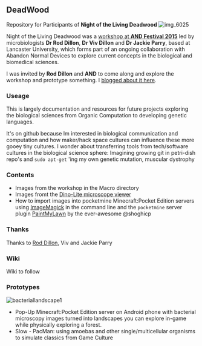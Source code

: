 
## DeadWood
Repository for Participants of **Night of the Living Deadwood**
![img_6025](https://cloud.githubusercontent.com/assets/128456/9980973/845b18ee-5fa5-11e5-93c1-f8c789761259.JPG)

Night of the Living Deadwood was a [workshop at **AND Festival 2015**](http://www.andfestival.org.uk/events/night-of-the-living-deadwood/) led by microbiologists **Dr Rod Dillon**, **Dr Viv Dillon** and **Dr Jackie Parry**, based at Lancaster University, which forms part of an ongoing collaboration with Abandon Normal Devices to explore current concepts in the biological and biomedical sciences.

I was invited by **Rod Dillon** and **AND** to come along and explore the workshop and prototype something. I [blogged about it here](http://cheapjack.github.io/2015/09/18/festivals-and-funghal-hospitality-deadwood-is-not-dead).

### Useage

This is largely documentation and resources for future projects exploring the biological sciences from Organic Computation to developing genetic languages.

It's on github because Im interested in biological communication and computation and how maker/hack space cultures can influence these more gooey tiny cultures. I wonder about transferring tools from tech/software cultures in the biological science sphere: Imagining growing git in petri-dish repo's and `sudo apt-get` 'ing my own genetic mutation, muscular dystrophy

### Contents

 * Images from the workshop in the Macro directory
 * Images fromt the [Dino-Lite microscope viewer](http://www.dinolite-uk.com/index.php/microscopes/item/38-am7023)
 * How to import images into pocketmine Minecraft:Pocket Edition servers using [ImageMagick](http://www.imagemagick.org/script/convert.php) in the command line and the `pocketmine` server plugin [PaintMyLawn](https://forums.pocketmine.net/plugins/paintmylawn.646/) by the ever-awesome @shoghicp

### Thanks

Thanks to [Rod Dillon](https://twitter.com/Sandflyman), Viv and Jackie Parry

### Wiki

Wiki to follow

### Prototypes

![bacteriallandscape1](https://cloud.githubusercontent.com/assets/128456/9980964/2d3e6020-5fa5-11e5-8afe-fb549b5c05d5.png)
 
 * Pop-Up Minecraft:Pocket Edition server on Android phone with bacterial microscopy images turned into landscapes you can explore in-game while physically exploring a forest.
 * Slow - PacMan: using amoebas and other single/multicellular organisms to simulate classics from Game Culture

